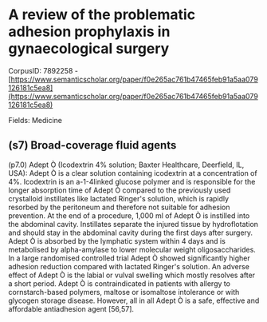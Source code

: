 # A review of the problematic adhesion prophylaxis in gynaecological surgery

CorpusID: 7892258 - [https://www.semanticscholar.org/paper/f0e265ac761b47465feb91a5aa079126181c5ea8](https://www.semanticscholar.org/paper/f0e265ac761b47465feb91a5aa079126181c5ea8)

Fields: Medicine

## (s7) Broad-coverage fluid agents
(p7.0) Adept Ò (Icodextrin 4% solution; Baxter Healthcare, Deerfield, IL, USA): Adept Ò is a clear solution containing icodextrin at a concentration of 4%. Icodextrin is an a-1-4linked glucose polymer and is responsible for the longer absorption time of Adept Ò compared to the previously used crystalloid instillates like lactated Ringer's solution, which is rapidly resorbed by the peritoneum and therefore not suitable for adhesion prevention. At the end of a procedure, 1,000 ml of Adept Ò is instilled into the abdominal cavity. Instillates separate the injured tissue by hydroflotation and should stay in the abdominal cavity during the first days after surgery. Adept Ò is absorbed by the lymphatic system within 4 days and is metabolised by alpha-amylase to lower molecular weight oligosaccharides. In a large randomised controlled trial Adept Ò showed significantly higher adhesion reduction compared with lactated Ringer's solution. An adverse effect of Adept Ò is the labial or vulval swelling which mostly resolves after a short period. Adept Ò is contraindicated in patients with allergy to cornstarch-based polymers, maltose or isomaltose intolerance or with glycogen storage disease. However, all in all Adept Ò is a safe, effective and affordable antiadhesion agent [56,57].
